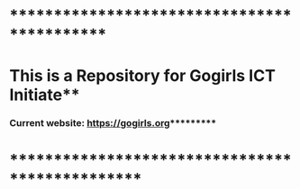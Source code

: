 # *******************************************
# This is a Repository for Gogirls ICT Initiate**
### Current website: https://gogirls.org*********
# ***********************************************